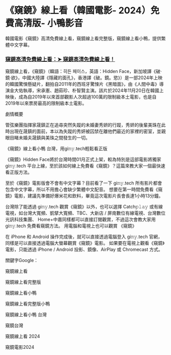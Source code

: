 # 《窺鏡》線上看（韓國電影- 2024）免費高清版- 小鴨影音

韓國電影《窺鏡》高清免費線上看，窺鏡線上看完整版，窺鏡線上看小鴨，提供繁體中文字幕。

### [窺鏡高清免費線上看：➤ 窺鏡高清免費線上看！](https://t.co/hSfZOaVCuP)

窺鏡線上看，《窺鏡》（韓語：히든 페이스，英語：Hidden Face，新加坡譯《破·鏡·欲》，中國大陸譯《隱藏的面孔》，香港譯《破。鏡。慾》）是一部2024年上映的韓國驚悚懸疑片，翻拍自2011年的西班牙驚悚片《黑暗面》，由《人間中毒》導演金大佑執導，宋承憲、趙茹珍、朴智賢主演。該片於2024年11月20日在韓國上映後，成為自2019年以來首部觀影人次超過100萬的限制級本土電影，也是自2019年以來票房最高的限制級本土電影。

劇情概要

管弦樂團指揮家晟鎮正在追尋突然失蹤的未婚妻秀妍的行蹤，秀妍的後輩美珠在此時出現在晟鎮的面前，本以為失蹤的秀妍被囚禁在離他們最近的家裡的密室，並親眼目睹未婚夫晟鎮與美珠之間發生的一切。

《窺鏡》線上看小鴨 台灣，用gi𝚖𝚢.tech輕鬆看正版

《窺鏡》Hidden Face將於台灣時間01月正式上架，較為特別是這部電影將獨家 gi𝚖𝚢.tech 平台上線，至於該如何線上免費看《窺鏡》？這篇來教大家一個最快速看正版方法。

至於《窺鏡》電影版會不會有中文字幕？目前看了一下 gi𝚖𝚢.tech 所有影片都會包含中文字幕，所以不用擔心會缺少繁體中文配音。
想要在第一時間免費看《窺鏡》電影，建議先準備好爆米花和飲料，畢竟這次電影片長會長達1小時13分鐘。

台灣除了能透過 gi𝚖𝚢.tech 觀賞《窺鏡》以外，也可以選擇 Catch𝚙𝚕𝚊𝚢 或有線電視，如台灣大寬頻、凱擘大寬頻、TBC、大新店 / 屏南數位有線電視、台灣數位光訊科技集團、 Home+中嘉同樣都可以直接訂閱觀賞，不過這次會教大家用 gi𝚖𝚢.tech 免費看窺鏡方法。
用電腦和電視上也可以觀賞 《窺鏡》

在 iPhone 和 Android 操作完成後，就可以直接透過電腦登入 gi𝚖𝚢.tech 官網，同樣是可以直接透過電腦大螢幕觀賞《窺鏡》電影。
如果要在電視上觀看《窺鏡》電影，只能透過 iPhone / Android 投影、鏡像、AirPlay 或 Chromecast 方式。

關鍵字Google：

窺鏡線上看

窺鏡線上看完整版

窺鏡線上看小鴨

窺鏡線上看完整版小鴨

窺鏡線上看小鴨 台灣

窺鏡台灣

窺鏡線上看 2024

窺鏡電影2024
